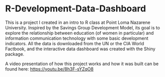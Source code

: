 # R-Development-Data-Dashboard
This is a project I created in an intro to R class at Point Loma Nazarene University. 
Inspired by the Savings Group Development Model, its goal is to explore the relationship between education 
(of women in particular) and information communication technology with some basic development indicators. 
All the data is downloaded from the UN or the CIA World Factbook, and the interactive data dashboard was 
created with the Shiny package.

A video presentation of how this project works and how it was built can be found here:
https://youtu.be/8h3F-sYZqO8
